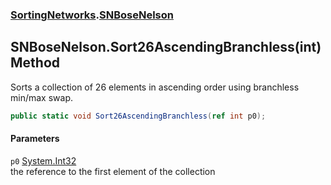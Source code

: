 ### [SortingNetworks](./SortingNetworks.md 'SortingNetworks').[SNBoseNelson](./SortingNetworks-SNBoseNelson.md 'SortingNetworks.SNBoseNelson')
## SNBoseNelson.Sort26AscendingBranchless(int) Method
Sorts a collection of 26 elements in ascending order using branchless min/max swap.  
```csharp
public static void Sort26AscendingBranchless(ref int p0);
```
#### Parameters
<a name='SortingNetworks-SNBoseNelson-Sort26AscendingBranchless(int)-p0'></a>
`p0` [System.Int32](https://docs.microsoft.com/en-us/dotnet/api/System.Int32 'System.Int32')  
the reference to the first element of the collection  
  
